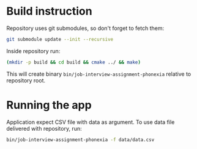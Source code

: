 # Build instruction

Repository uses git submodules, so don't forget to fetch them:

```bash
git submodule update --init --recursive
```

Inside repository run:

```bash
(mkdir -p build && cd build && cmake ../ && make)
```

This will create binary `bin/job-interview-assignment-phonexia` relative to
repository root.

# Running the app

Application expect CSV file with data as argument. To use data file delivered
with repository, run:

```bash
bin/job-interview-assignment-phonexia -f data/data.csv
```
